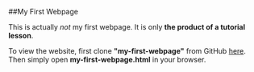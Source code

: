 ##My First Webpage

This is actually _not_ my first webpage. It is only **the product of a tutorial lesson**.

To view the website, first clone **"my-first-webpage"** from GitHub [here](http://github.com/kitsunene/my-first-webpage.git). Then simply open **my-first-webpage.html** in your browser.  
